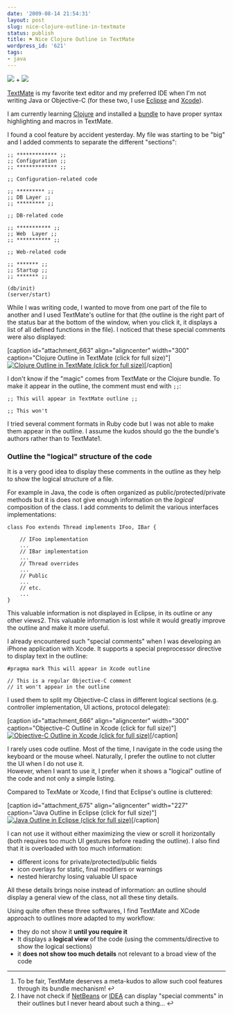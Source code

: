 ```yaml
---
date: '2009-08-14 21:54:31'
layout: post
slug: nice-clojure-outline-in-textmate
status: publish
title: ⚑ Nice Clojure Outline in TextMate
wordpress_id: '621'
tags:
- java
---
```



[![](http://clojure.org/space/showimage/clojure-icon.gif)](http://clojure.org) + 
[![](http://macromates.com/images/headlights/logo.png)](http://macromates.com)




[TextMate][mate] is my favorite text editor and my preferred IDE when I'm not writing Java or Objective-C (for these two, I use [Eclipse][eclipse] and [Xcode][xcode]).

I am currently learning [Clojure][clojure] and installed a [bundle][bundle] to have proper syntax highlighting and macros in TextMate.

I found a cool feature by accident yesterday.
My file was starting to be "big" and I added comments to separate the different "sections":


    
    
    ;; ************* ;;
    ;; Configuration ;;
    ;; ************* ;;
    
    ;; Configuration-related code
    
    ;; ********* ;;
    ;; DB Layer ;;
    ;; ********* ;;
    
    ;; DB-related code
    
    ;; *********** ;;
    ;; Web  Layer ;;
    ;; *********** ;;
    
    ;; Web-related code
    
    ;; ******* ;;
    ;; Startup ;;
    ;; ******* ;;
    
    (db/init)
    (server/start)
    



While I was writing code, I wanted to move from one part of the file to another and I used TextMate's outline for that (the outline is the right part of the status bar at the bottom of the window, when you click it, it displays a list of all defined functions in the file). I noticed that these special comments were also displayed:

[caption id="attachment_663" align="aligncenter" width="300" caption="Clojure Outline in TextMate (click for full size)"][![Clojure Outline in TextMate (click for full size)](http://jmesnil.net/weblog/wp-content/uploads/2009/08/clojure-outline-300x242.png)](http://jmesnil.net/weblog/wp-content/uploads/2009/08/clojure-outline.png)[/caption]

I don't know if the "magic" comes from TextMate or the Clojure bundle.
To make it appear in the outline, the comment must end with `;;`:  


    
    
    ;; This will appear in TextMate outline ;;
    
    ;; This won't
    



I tried several comment formats in Ruby code but I was not able to make them appear in the outline. I assume the kudos should go the the bundle's authors rather than to TextMate1.

### Outline the "logical" structure of the code ###

It is a very good idea to display these comments in the outline as they help to show the logical structure of a file.

For example in  Java, the code is often organized as public/protected/private methods but it is does not give enough information on the _logical_ composition of the class. I add comments to delimit the various interfaces implementations:


    
    
    class Foo extends Thread implements IFoo, IBar {
    
        // IFoo implementation
        ...
        // IBar implementation
        ...
        // Thread overrides
        ...
        // Public
        ...
        // etc.
        ...
    }
    



This valuable information is not displayed in Eclipse, in its outline or any other views2. This valuable information is lost while it would greatly improve the outline and make it more useful.

I already encountered such "special comments" when I was developing an iPhone application with Xcode. It supports a special preprocessor directive to display text in the outline:


    
    
    #pragma mark This will appear in Xcode outline
    
    // This is a regular Objective-C comment
    // it won't appear in the outline
    



I used them to split my Objective-C class in different logical sections (e.g. controller implementation, UI actions, protocol delegate):

[caption id="attachment_666" align="aligncenter" width="300" caption="Objective-C Outline in Xcode (click for full size)"][![Objective-C Outline in Xcode (click for full size)](http://jmesnil.net/weblog/wp-content/uploads/2009/08/xcode-outline-300x198.png)](http://jmesnil.net/weblog/wp-content/uploads/2009/08/xcode-outline.png)[/caption]

I rarely uses code outline. Most of the time, I navigate in the code using the keyboard or the mouse wheel. Naturally, I prefer the outline to not clutter the UI  when I do not use it.  
However, when I want to use it, I prefer when it shows a "logical" outline of the code and not only a simple listing.

Compared to TexMate or Xcode, I find that Eclipse's outline is cluttered:

[caption id="attachment_675" align="aligncenter" width="227" caption="Java Outline in Eclipse (click for full size)"][![Java Outline in Eclipse (click for full size)](http://jmesnil.net/weblog/wp-content/uploads/2009/08/eclipse-outline-227x300.png)](http://jmesnil.net/weblog/wp-content/uploads/2009/08/eclipse-outline.png)[/caption]

I can not use it without either maximizing the view or scroll it horizontally (both requires too much UI gestures before reading the outline).
I also find that it is overloaded with too much information:

* different icons for private/protected/public fields
* icon overlays for static, final modifiers or warnings
* nested hierarchy losing valuable UI space

All these details brings noise instead of information: an outline should display a general view of the class, not all these tiny details.

Using quite often these three softwares, I find TextMate and XCode approach to outlines more adapted to my workflow:

* they do not show it __until you require it__
* It displays a __logical view__ of the code (using the comments/directive to show the logical sections)
* it __does not show too much details__ not relevant to a broad view of the code

---

1. To be fair, TextMate deserves a meta-kudos to allow such cool features through its bundle mechanism! ↩
2.  I have not check if [NetBeans][netbeans] or [IDEA][idea] can display "special comments" in their outlines but I never heard about such a thing... ↩

[clojure]: http://clojure.org
[mate]: http://macromates.com
[eclipse]: http://eclipse.org
[xcode]: http://developer.apple.com/TOOLS/Xcode/
[bundle]: http://github.com/stephenroller/clojure-tmbundle/
[netbeans]: http://www.netbeans.org/
[idea]: http://www.jetbrains.com/idea/

